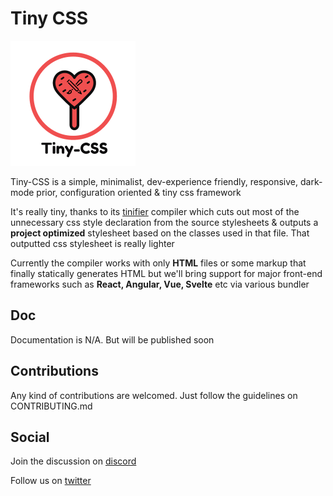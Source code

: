 # Tiny CSS

![Tiny-CSS Logo](./assets/tiny-css-logo.png)

Tiny-CSS is a simple, minimalist, dev-experience friendly, responsive, dark-mode prior, configuration oriented & tiny css framework

It's really tiny, thanks to its [tinifier](https://github.com/tiny-css/compiler) compiler which cuts out most of the unnecessary css style declaration from the source stylesheets & outputs a **project optimized** stylesheet based on the classes used in that file. That outputted css stylesheet is really lighter

Currently the compiler works with only **HTML** files or some markup that finally statically generates HTML but we'll bring support for major front-end frameworks such as **React, Angular, Vue, Svelte** etc via various bundler

## Doc
Documentation is N/A. But will be published soon

## Contributions
Any kind of contributions are welcomed. Just follow the guidelines on CONTRIBUTING.md

## Social
Join the discussion on [discord](https://discord.gg/CnF733MX)

Follow us on [twitter](https://twitter.com/tiny-css)